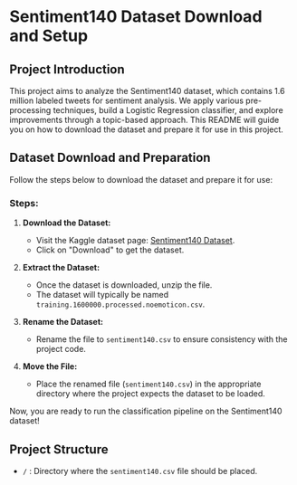 # Sentiment140 Dataset Download and Setup

## Project Introduction
This project aims to analyze the Sentiment140 dataset, which contains 1.6 million labeled tweets for sentiment analysis. We apply various pre-processing techniques, build a Logistic Regression classifier, and explore improvements through a topic-based approach. This README will guide you on how to download the dataset and prepare it for use in this project.

## Dataset Download and Preparation
Follow the steps below to download the dataset and prepare it for use:

### Steps:
1. **Download the Dataset:**
   - Visit the Kaggle dataset page: [Sentiment140 Dataset](https://www.kaggle.com/datasets/kazanova/sentiment140).
   - Click on "Download" to get the dataset.

2. **Extract the Dataset:**
   - Once the dataset is downloaded, unzip the file.
   - The dataset will typically be named `training.1600000.processed.noemoticon.csv`.

3. **Rename the Dataset:**
   - Rename the file to `sentiment140.csv` to ensure consistency with the project code.

4. **Move the File:**
   - Place the renamed file (`sentiment140.csv`) in the appropriate directory where the project expects the dataset to be loaded.

Now, you are ready to run the classification pipeline on the Sentiment140 dataset!

## Project Structure
- `/` : Directory where the `sentiment140.csv` file should be placed.
